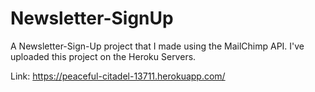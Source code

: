 # Newsletter-SignUp

A Newsletter-Sign-Up project that I made using the MailChimp API. 
I've uploaded this project on the Heroku Servers.

Link: https://peaceful-citadel-13711.herokuapp.com/
